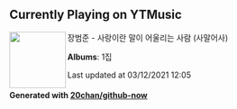 ## Currently Playing on YTMusic

[<img align="left" width="100" src="https://lh3.googleusercontent.com/w4dfK7Oeueo-zkYvFCB9lZvpf7I64WZsVlw3eXguhv7pxrLPJjLPR1UifjHdqAKh9MFqtNvPTd1sWSUI">](https://music.youtube.com/watch?v=3xerxZ3gLnc)

장범준 - 사랑이란 말이 어울리는 사람 (사말어사)

**Albums**: 1집

Last updated at 03/12/2021 12:05

#### Generated with [20chan/github-now](https://github.com/20chan/github-now)


<!--
**20chan/20chan** is a ✨ _special_ ✨ repository because its `README.md` (this file) appears on your GitHub profile.

Here are some ideas to get you started:

- 🔭 I’m currently working on ...
- 🌱 I’m currently learning ...
- 👯 I’m looking to collaborate on ...
- 🤔 I’m looking for help with ...
- 💬 Ask me about ...
- 📫 How to reach me: ...
- 😄 Pronouns: ...
- ⚡ Fun fact: ...
-->
